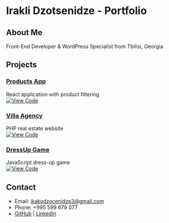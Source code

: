 # Irakli Dzotsenidze - Portfolio

## About Me
Front-End Developer & WordPress Specialist from Tbilisi, Georgia

## Projects
### [Products App](https://products-app-fawn.vercel.app/)
React application with product filtering  
[![View Code](https://img.shields.io/badge/GitHub-Code-blue)](https://github.com/ikako58/products-app)

### [Villa Agency](http://villa-agency.atwebpages.com/index.php)
PHP real estate website  
[![View Code](https://img.shields.io/badge/GitHub-Code-blue)](https://github.com/ikako58/villa-agency)

### [DressUp Game](https://ikako58.github.io/dressup/)
JavaScript dress-up game  
[![View Code](https://img.shields.io/badge/GitHub-Code-blue)](https://github.com/ikako58/dressup)

## Contact
- Email: ikakodzocenidze3@gmail.com
- Phone: +995 599 679 077
- [GitHub](https://github.com/ikako58) | [LinkedIn](https://www.linkedin.com/in/irakli-dzotsenidze-417377258/)
